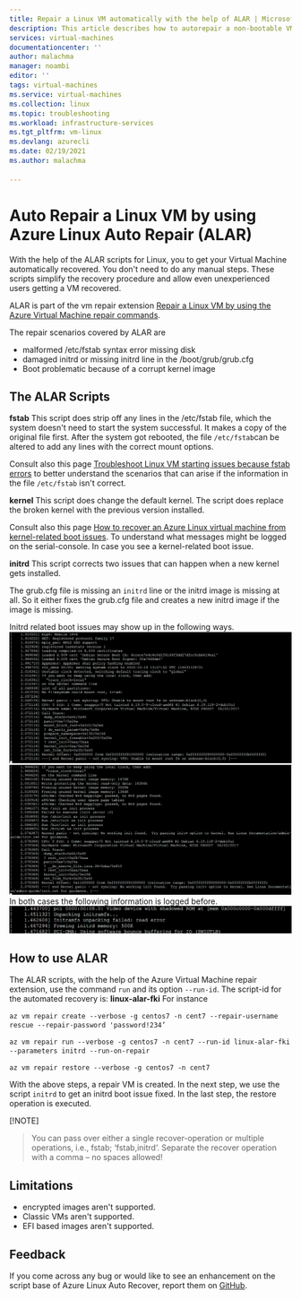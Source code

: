 ```yaml
---
title: Repair a Linux VM automatically with the help of ALAR | Microsoft Docs
description: This article describes how to autorepair a non-bootable VM with the  Azure Linux Auto Repair scripts (ALAR).
services: virtual-machines
documentationcenter: ''
author: malachma
manager: noambi
editor: ''
tags: virtual-machines
ms.service: virtual-machines
ms.collection: linux
ms.topic: troubleshooting
ms.workload: infrastructure-services
ms.tgt_pltfrm: vm-linux
ms.devlang: azurecli
ms.date: 02/19/2021
ms.author: malachma

---
```


# Auto Repair a Linux VM by using Azure Linux Auto Repair (ALAR)

With the help of the ALAR scripts for Linux, you to get your Virtual Machine automatically recovered. 
You don't need to do any manual steps. These scripts simplify the recovery procedure and allow even 
unexperienced users getting a VM recovered.

ALAR is part of the vm repair extension [Repair a Linux VM by using the Azure Virtual Machine repair commands](./repair-linux-vm-using-azure-virtual-machine-repair-commands.md). 

The repair scenarios covered by ALAR are
- malformed /etc/fstab
   syntax error
   missing disk
- damaged initrd or missing initrd line in the /boot/grub/grub.cfg
- Boot problematic because of a corrupt kernel image

## The ALAR Scripts

**fstab**
This script does strip off any lines in the /etc/fstab file, which the system doesn't need to start the system successful. It makes a copy of the original file first.
After the system got rebooted, the file `/etc/fstab`can be altered to add any lines with the correct mount options.

Consult also this page [Troubleshoot Linux VM starting issues because fstab errors](./linux-virtual-machine-cannot-start-fstab-errors.md) to better understand the scenarios that can arise if the information in the file `/etc/fstab` isn't correct.

**kernel**
This script does change the default kernel. The script does replace the broken kernel with the previous version installed.

Consult also this page [How to recover an Azure Linux virtual machine from kernel-related boot issues](https://docs.microsoft.com/en-gb/troubleshoot/azure/virtual-machines/kernel-related-boot-issues). To understand what messages might be logged on the serial-console. In case you see a kernel-related boot issue.

**initrd**
This script corrects two issues that can happen when a new kernel gets installed.

The grub.cfg file is missing an `initrd` line or the initrd image is missing at all. So it either fixes the grub.cfg file and creates a new initrd image if the image is missing.

Initrd related boot issues may show up in the following ways.
![Not syncing VFS](media/repair-linux-vm-using-ALAR/not-syncing-VFS.png)
![No working init found](media/repair-linux-vm-using-ALAR/no-working-init-found.png)
In both cases the following information is logged before.
![Unpacking failed](media/repair-linux-vm-using-ALAR/unpacking-failed.png)



## How to use ALAR
The ALAR scripts, with the help of the Azure Virtual Machine repair extension, use the command `run` and its option `--run-id`. The script-id for the automated recovery is: **linux-alar-fki** 
For instance

```azurecli-interactive
az vm repair create --verbose -g centos7 -n cent7 --repair-username rescue --repair-password 'password!234’
 ```

```azurecli-interactive
az vm repair run --verbose -g centos7 -n cent7 --run-id linux-alar-fki --parameters initrd --run-on-repair
 ```

```azurecli-interactive
az vm repair restore --verbose -g centos7 -n cent7
 ```

With the above steps, a repair VM is created. In the next step, we use the script `initrd` to get an initrd boot issue fixed. In the last step, the restore operation is executed.

  [!NOTE]
> You can pass over either a single recover-operation or multiple operations, i.e.,
> fstab; ‘fstab,initrd’. 
> Separate the recover operation with a comma – no spaces allowed!


## Limitations
- encrypted images aren't supported.
- Classic VMs aren't supported.
- EFI based images aren't supported.


## Feedback

If you come across any bug or would like to see an enhancement on the script base of Azure Linux Auto Recover, report them on [GitHub](https://github.com/Azure/repair-script-library/issues).
